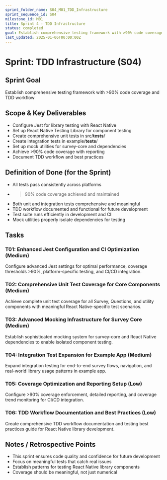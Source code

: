 ```yaml
---
sprint_folder_name: S04_M01_TDD_Infrastructure
sprint_sequence_id: S04
milestone_id: M01
title: Sprint 4 - TDD Infrastructure
status: completed
goal: Establish comprehensive testing framework with >90% code coverage and TDD workflow
last_updated: 2025-01-06T00:00:00Z
---
```


# Sprint: TDD Infrastructure (S04)

## Sprint Goal
Establish comprehensive testing framework with >90% code coverage and TDD workflow

## Scope & Key Deliverables
- Configure Jest for library testing with React Native
- Set up React Native Testing Library for component testing
- Create comprehensive unit tests in src/__tests__/
- Create integration tests in example/__tests__/
- Set up mock utilities for survey-core and dependencies
- Achieve >90% code coverage with reporting
- Document TDD workflow and best practices

## Definition of Done (for the Sprint)
- All tests pass consistently across platforms
- >90% code coverage achieved and maintained
- Both unit and integration tests comprehensive and meaningful
- TDD workflow documented and functional for future development
- Test suite runs efficiently in development and CI
- Mock utilities properly isolate dependencies for testing

## Tasks

### T01: Enhanced Jest Configuration and CI Optimization (Medium)
Configure advanced Jest settings for optimal performance, coverage thresholds >90%, platform-specific testing, and CI/CD integration.

### T02: Comprehensive Unit Test Coverage for Core Components (Medium)
Achieve complete unit test coverage for all Survey, Questions, and utility components with meaningful React Native-specific test scenarios.

### T03: Advanced Mocking Infrastructure for Survey Core (Medium)
Establish sophisticated mocking system for survey-core and React Native dependencies to enable isolated component testing.

### T04: Integration Test Expansion for Example App (Medium)
Expand integration testing for end-to-end survey flows, navigation, and real-world library usage patterns in example app.

### T05: Coverage Optimization and Reporting Setup (Low)
Configure >90% coverage enforcement, detailed reporting, and coverage trend monitoring for CI/CD integration.

### T06: TDD Workflow Documentation and Best Practices (Low)
Create comprehensive TDD workflow documentation and testing best practices guide for React Native library development.

## Notes / Retrospective Points
- This sprint ensures code quality and confidence for future development
- Focus on meaningful tests that catch real issues
- Establish patterns for testing React Native library components
- Coverage should be meaningful, not just numerical